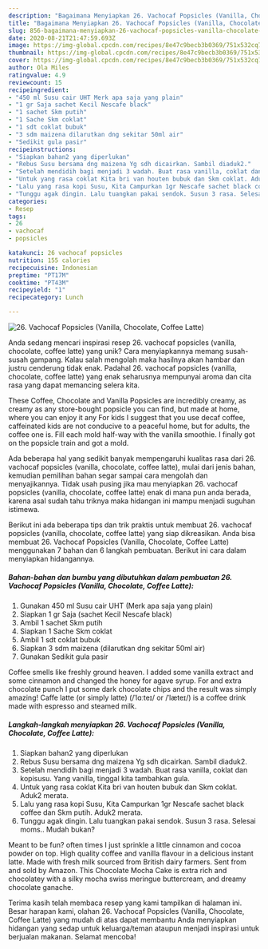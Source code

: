 ```yaml
---
description: "Bagaimana Menyiapkan 26. Vachocaf Popsicles (Vanilla, Chocolate, Coffee Latte), Lezat Sekali"
title: "Bagaimana Menyiapkan 26. Vachocaf Popsicles (Vanilla, Chocolate, Coffee Latte), Lezat Sekali"
slug: 856-bagaimana-menyiapkan-26-vachocaf-popsicles-vanilla-chocolate-coffee-latte-lezat-sekali
date: 2020-08-21T21:47:59.693Z
image: https://img-global.cpcdn.com/recipes/8e47c9becb3b0369/751x532cq70/26-vachocaf-popsicles-vanilla-chocolate-coffee-latte-foto-resep-utama.jpg
thumbnail: https://img-global.cpcdn.com/recipes/8e47c9becb3b0369/751x532cq70/26-vachocaf-popsicles-vanilla-chocolate-coffee-latte-foto-resep-utama.jpg
cover: https://img-global.cpcdn.com/recipes/8e47c9becb3b0369/751x532cq70/26-vachocaf-popsicles-vanilla-chocolate-coffee-latte-foto-resep-utama.jpg
author: Ola Miles
ratingvalue: 4.9
reviewcount: 15
recipeingredient:
- "450 ml Susu cair UHT Merk apa saja yang plain"
- "1 gr Saja sachet Kecil Nescafe black"
- "1 sachet Skm putih"
- "1 Sache Skm coklat"
- "1 sdt coklat bubuk"
- "3 sdm maizena dilarutkan dng sekitar 50ml air"
- "Sedikit gula pasir"
recipeinstructions:
- "Siapkan bahan2 yang diperlukan"
- "Rebus Susu bersama dng maizena Yg sdh dicairkan. Sambil diaduk2."
- "Setelah mendidih bagi menjadi 3 wadah. Buat rasa vanilla, coklat dan kopisusu. Yang vanilla, tinggal kita tambahkan gula."
- "Untuk yang rasa coklat Kita bri van houten bubuk dan Skm coklat. Aduk2 merata."
- "Lalu yang rasa kopi Susu, Kita Campurkan 1gr Nescafe sachet black coffee dan Skm putih. Aduk2 merata."
- "Tunggu agak dingin. Lalu tuangkan pakai sendok. Susun 3 rasa. Selesai moms.. Mudah bukan?"
categories:
- Resep
tags:
- 26
- vachocaf
- popsicles

katakunci: 26 vachocaf popsicles 
nutrition: 155 calories
recipecuisine: Indonesian
preptime: "PT17M"
cooktime: "PT43M"
recipeyield: "1"
recipecategory: Lunch

---
```



![26. Vachocaf Popsicles (Vanilla, Chocolate, Coffee Latte)](https://img-global.cpcdn.com/recipes/8e47c9becb3b0369/751x532cq70/26-vachocaf-popsicles-vanilla-chocolate-coffee-latte-foto-resep-utama.jpg)

Anda sedang mencari inspirasi resep 26. vachocaf popsicles (vanilla, chocolate, coffee latte) yang unik? Cara menyiapkannya memang susah-susah gampang. Kalau salah mengolah maka hasilnya akan hambar dan justru cenderung tidak enak. Padahal 26. vachocaf popsicles (vanilla, chocolate, coffee latte) yang enak seharusnya mempunyai aroma dan cita rasa yang dapat memancing selera kita.

These Coffee, Chocolate and Vanilla Popsicles are incredibly creamy, as creamy as any store-bought popsicle you can find, but made at home, where you can enjoy it any For kids I suggest that you use decaf coffee, caffeinated kids are not conducive to a peaceful home, but for adults, the coffee one is. Fill each mold half-way with the vanilla smoothie. I finally got on the popsicle train and got a mold.

Ada beberapa hal yang sedikit banyak mempengaruhi kualitas rasa dari 26. vachocaf popsicles (vanilla, chocolate, coffee latte), mulai dari jenis bahan, kemudian pemilihan bahan segar sampai cara mengolah dan menyajikannya. Tidak usah pusing jika mau menyiapkan 26. vachocaf popsicles (vanilla, chocolate, coffee latte) enak di mana pun anda berada, karena asal sudah tahu triknya maka hidangan ini mampu menjadi suguhan istimewa.


Berikut ini ada beberapa tips dan trik praktis untuk membuat 26. vachocaf popsicles (vanilla, chocolate, coffee latte) yang siap dikreasikan. Anda bisa membuat 26. Vachocaf Popsicles (Vanilla, Chocolate, Coffee Latte) menggunakan 7 bahan dan 6 langkah pembuatan. Berikut ini cara dalam menyiapkan hidangannya.

<!--inarticleads1-->

##### Bahan-bahan dan bumbu yang dibutuhkan dalam pembuatan 26. Vachocaf Popsicles (Vanilla, Chocolate, Coffee Latte):

1. Gunakan 450 ml Susu cair UHT (Merk apa saja yang plain)
1. Siapkan 1 gr Saja (sachet Kecil Nescafe black)
1. Ambil 1 sachet Skm putih
1. Siapkan 1 Sache Skm coklat
1. Ambil 1 sdt coklat bubuk
1. Siapkan 3 sdm maizena (dilarutkan dng sekitar 50ml air)
1. Gunakan Sedikit gula pasir


Coffee smells like freshly ground heaven. I added some vanilla extract and some cinnamon and changed the honey for agave syrup. For and extra chocolate punch I put some dark chocolate chips and the result was simply amazing! Caffe latte (or simply latte) (/ˈlɑːteɪ/ or /ˈlæteɪ/) is a coffee drink made with espresso and steamed milk. 

<!--inarticleads2-->

##### Langkah-langkah menyiapkan 26. Vachocaf Popsicles (Vanilla, Chocolate, Coffee Latte):

1. Siapkan bahan2 yang diperlukan
1. Rebus Susu bersama dng maizena Yg sdh dicairkan. Sambil diaduk2.
1. Setelah mendidih bagi menjadi 3 wadah. Buat rasa vanilla, coklat dan kopisusu. Yang vanilla, tinggal kita tambahkan gula.
1. Untuk yang rasa coklat Kita bri van houten bubuk dan Skm coklat. Aduk2 merata.
1. Lalu yang rasa kopi Susu, Kita Campurkan 1gr Nescafe sachet black coffee dan Skm putih. Aduk2 merata.
1. Tunggu agak dingin. Lalu tuangkan pakai sendok. Susun 3 rasa. Selesai moms.. Mudah bukan?


Meant to be fun? often times I just sprinkle a little cinnamon and cocoa powder on top. High quality coffee and vanilla flavour in a delicious instant latte. Made with fresh milk sourced from British dairy farmers. Sent from and sold by Amazon. This Chocolate Mocha Cake is extra rich and chocolatey with a silky mocha swiss meringue buttercream, and dreamy chocolate ganache. 

Terima kasih telah membaca resep yang kami tampilkan di halaman ini. Besar harapan kami, olahan 26. Vachocaf Popsicles (Vanilla, Chocolate, Coffee Latte) yang mudah di atas dapat membantu Anda menyiapkan hidangan yang sedap untuk keluarga/teman ataupun menjadi inspirasi untuk berjualan makanan. Selamat mencoba!
